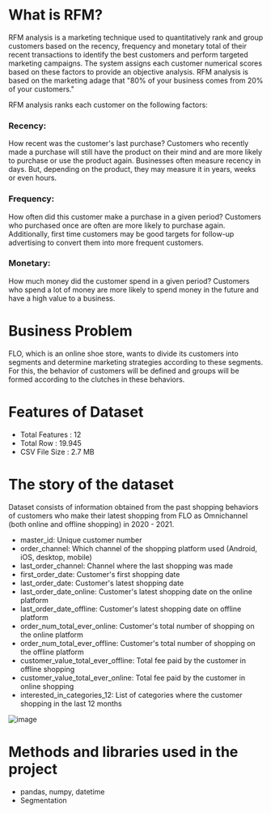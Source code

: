 # What is RFM?

RFM analysis is a marketing technique used to quantitatively rank and group customers based on the recency, frequency and monetary total of their recent transactions to identify the best customers and perform targeted marketing campaigns. The system assigns each customer numerical scores based on these factors to provide an objective analysis. RFM analysis is based on the marketing adage that "80% of your business comes from 20% of your customers."

RFM analysis ranks each customer on the following factors:

### Recency: 
How recent was the customer's last purchase? Customers who recently made a purchase will still have the product on their mind and are more likely to purchase or use the product again. Businesses often measure recency in days. But, depending on the product, they may measure it in years, weeks or even hours.

### Frequency: 
How often did this customer make a purchase in a given period? Customers who purchased once are often are more likely to purchase again. Additionally, first time customers may be good targets for follow-up advertising to convert them into more frequent customers.

### Monetary: 
How much money did the customer spend in a given period? Customers who spend a lot of money are more likely to spend money in the future and have a high value to a business.

# Business Problem
FLO, which is an online shoe store, wants to divide its customers into segments and determine marketing strategies according to these segments. For this, the behavior of customers will be defined and groups will be formed according to the clutches in these behaviors.

# Features of Dataset
* Total Features : 12
* Total Row : 19.945
* CSV File Size : 2.7 MB

# The story of the dataset
Dataset consists of information obtained from the past shopping behaviors of customers who make their latest shopping from FLO as Omnichannel (both online and offline shopping) in 2020 - 2021.

* master_id: Unique customer number
* order_channel: Which channel of the shopping platform used (Android, iOS, desktop, mobile)
* last_order_channel: Channel where the last shopping was made
* first_order_date: Customer's first shopping date
* last_order_date: Customer's latest shopping date
* last_order_date_online: Customer's latest shopping date on the online platform
* last_order_date_offline: Customer's latest shopping date on offline platform
* order_num_total_ever_online: Customer's total number of shopping on the online platform
* order_num_total_ever_offline: Customer's total number of shopping on the offline platform
* customer_value_total_ever_offline: Total fee paid by the customer in offline shopping
* customer_value_total_ever_online: Total fee paid by the customer in online shopping
* interested_in_categories_12: List of categories where the customer shopping in the last 12 months

![image](https://github.com/YaseminOzturkk/crm-analytics/assets/48058898/c18c6ed5-94d0-472d-a748-2b84bb47da44)

# Methods and libraries used in the project
* pandas, numpy, datetime
* Segmentation

